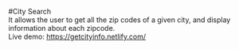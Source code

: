 #City Search  
It allows the user to get all the zip codes of a given city, and display information about each zipcode.  
Live demo: https://getcityinfo.netlify.com/  
